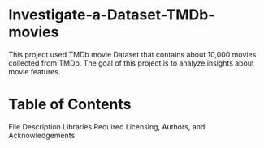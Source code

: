 # Investigate-a-Dataset-TMDb-movies

This project used TMDb movie Dataset that contains about 10,000 movies collected from TMDb. The goal of this project is to analyze insights about movie features.

# Table of Contents
File Description
Libraries Required
Licensing, Authors, and Acknowledgements

